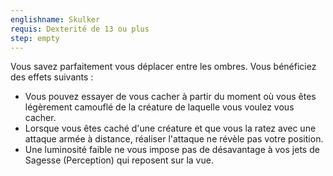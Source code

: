 ```yaml
---
englishname: Skulker
requis: Dexterité de 13 ou plus
step: empty
---
```

Vous savez parfaitement vous déplacer entre les ombres. Vous bénéficiez des effets suivants : 

 - Vous pouvez essayer de vous cacher à partir du moment où vous êtes légèrement camouflé de la créature de laquelle vous voulez vous cacher.
 - Lorsque vous êtes caché d'une créature et que vous la ratez avec une attaque armée à distance, réaliser l'attaque ne révèle pas votre position.
 - Une luminosité faible ne vous impose pas de désavantage à vos jets de Sagesse (Perception) qui reposent sur la vue.
